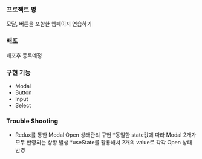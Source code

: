 ### 프로젝트 명

모달, 버튼을 포함한 웹페이지 연습하기

### 배포

배포후 등록예정

### 구현 기능

- Modal
- Button
- Input
- Select

### Trouble Shooting

- Redux를 통한 Modal Open 상태관리 구현
 *동일한 state값에 따라 Modal 2개가 모두 반영되는 상황 발생
  *useState를 활용해서 2개의 value로 각각 Open 상태 반영
